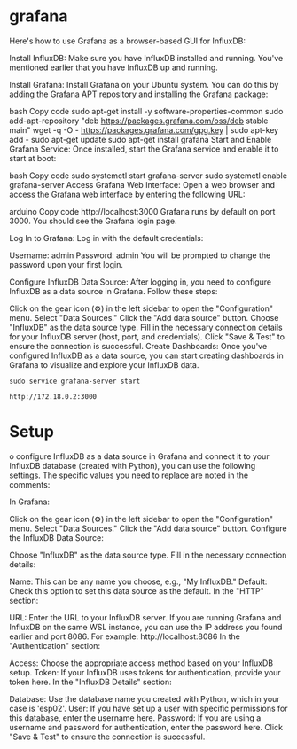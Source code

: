 # grafana

Here's how to use Grafana as a browser-based GUI for InfluxDB:

Install InfluxDB: Make sure you have InfluxDB installed and running. You've mentioned earlier that you have InfluxDB up and running.

Install Grafana: Install Grafana on your Ubuntu system. You can do this by adding the Grafana APT repository and installing the Grafana package:

bash
Copy code
sudo apt-get install -y software-properties-common
sudo add-apt-repository "deb https://packages.grafana.com/oss/deb stable main"
wget -q -O - https://packages.grafana.com/gpg.key | sudo apt-key add -
sudo apt-get update
sudo apt-get install grafana
Start and Enable Grafana Service:
Once installed, start the Grafana service and enable it to start at boot:

bash
Copy code
sudo systemctl start grafana-server
sudo systemctl enable grafana-server
Access Grafana Web Interface:
Open a web browser and access the Grafana web interface by entering the following URL:

arduino
Copy code
http://localhost:3000
Grafana runs by default on port 3000. You should see the Grafana login page.

Log In to Grafana:
Log in with the default credentials:

Username: admin
Password: admin
You will be prompted to change the password upon your first login.

Configure InfluxDB Data Source:
After logging in, you need to configure InfluxDB as a data source in Grafana. Follow these steps:

Click on the gear icon (⚙️) in the left sidebar to open the "Configuration" menu.
Select "Data Sources."
Click the "Add data source" button.
Choose "InfluxDB" as the data source type.
Fill in the necessary connection details for your InfluxDB server (host, port, and credentials).
Click "Save & Test" to ensure the connection is successful.
Create Dashboards:
Once you've configured InfluxDB as a data source, you can start creating dashboards in Grafana to visualize and explore your InfluxDB data.

```
sudo service grafana-server start
```

```
http://172.18.0.2:3000
```

# Setup

o configure InfluxDB as a data source in Grafana and connect it to your InfluxDB database (created with Python), you can use the following settings. The specific values you need to replace are noted in the comments:

In Grafana:

Click on the gear icon (⚙️) in the left sidebar to open the "Configuration" menu.
Select "Data Sources."
Click the "Add data source" button.
Configure the InfluxDB Data Source:

Choose "InfluxDB" as the data source type.
Fill in the necessary connection details:

Name: This can be any name you choose, e.g., "My InfluxDB."
Default: Check this option to set this data source as the default.
In the "HTTP" section:

URL: Enter the URL to your InfluxDB server. If you are running Grafana and InfluxDB on the same WSL instance, you can use the IP address you found earlier and port 8086. For example: http://localhost:8086
In the "Authentication" section:

Access: Choose the appropriate access method based on your InfluxDB setup.
Token: If your InfluxDB uses tokens for authentication, provide your token here.
In the "InfluxDB Details" section:

Database: Use the database name you created with Python, which in your case is 'esp02'.
User: If you have set up a user with specific permissions for this database, enter the username here.
Password: If you are using a username and password for authentication, enter the password here.
Click "Save & Test" to ensure the connection is successful.
